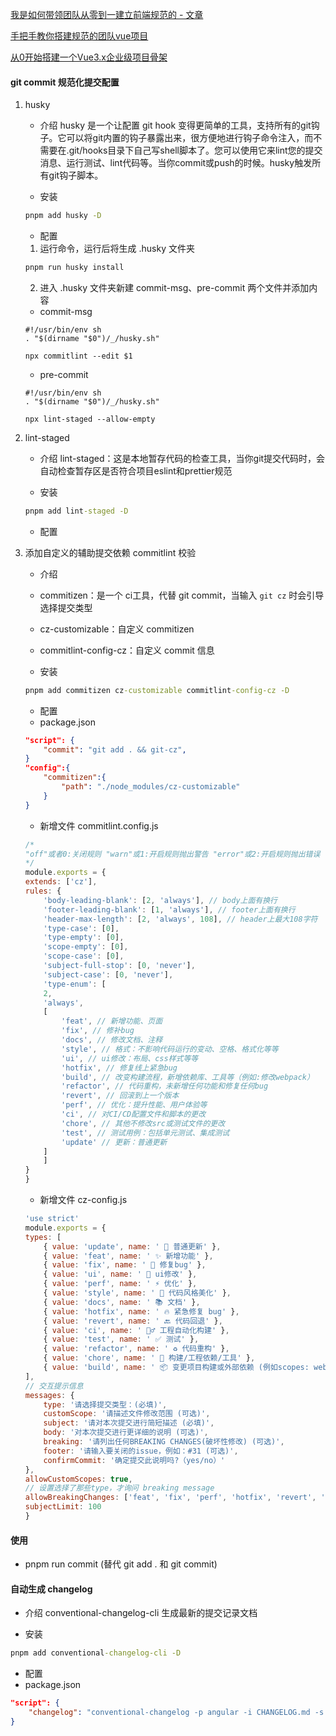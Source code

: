 <!--
 * @Date: 2022-09-25
 * @Author: 马晓川 724503670@qq.com
 * @LastEditors: 马晓川 724503670@qq.com
 * @LastEditTime: 2022-09-27
 * @Description: 
-->
<!--
 * @Date: 2022-08-27
 * @Author: 马晓川 724503670@qq.com
 * @LastEditors: 马晓川 724503670@qq.com
 * @LastEditTime: 2022-09-26
 * @Description: 
-->
[我是如何带领团队从零到一建立前端规范的 - 文章](https://juejin.cn/post/7085257325165936648)

[手把手教你搭建规范的团队vue项目](https://juejin.cn/post/7140443283209060383)

[从0开始搭建一个Vue3.x企业级项目骨架](https://juejin.cn/post/7074885076823048223#comment)

#### git commit 规范化提交配置
1. husky
    * 介绍
    husky 是一个让配置 git hook 变得更简单的工具，支持所有的git钩子。它可以将git内置的钩子暴露出来，很方便地进行钩子命令注入，而不需要在.git/hooks目录下自己写shell脚本了。您可以使用它来lint您的提交消息、运行测试、lint代码等。当你commit或push的时候。husky触发所有git钩子脚本。

    * 安装
    ```cmd
    pnpm add husky -D
    ```

    * 配置
    1. 运行命令，运行后将生成 .husky 文件夹
    ```cmd
    pnpm run husky install
    ```

    2. 进入 .husky 文件夹新建 commit-msg、pre-commit 两个文件并添加内容
    * commit-msg
    ```shell
    #!/usr/bin/env sh
    . "$(dirname "$0")/_/husky.sh"

    npx commitlint --edit $1
    ```
    * pre-commit
    ```shell
    #!/usr/bin/env sh
    . "$(dirname "$0")/_/husky.sh"

    npx lint-staged --allow-empty
    ```

2. lint-staged
    * 介绍
    lint-staged：这是本地暂存代码的检查工具，当你git提交代码时，会自动检查暂存区是否符合项目eslint和prettier规范

    * 安装
    ```cmd
    pnpm add lint-staged -D
    ```

    * 配置
    

3. 添加自定义的辅助提交依赖 commitlint 校验

    * 介绍
    * commitizen：是一个 ci工具，代替 git commit，当输入 `git cz` 时会引导选择提交类型
    * cz-customizable：自定义 commitizen
    * commitlint-config-cz：自定义 commit 信息

    * 安装
    ```cmd
    pnpm add commitizen cz-customizable commitlint-config-cz -D
    ```

    * 配置
    * package.json
    ```json
    "script": {
        "commit": "git add . && git-cz",
    }
    "config":{
        "commitizen":{
            "path": "./node_modules/cz-customizable"
        }
    }
    ```

    * 新增文件 commitlint.config.js
    ```javascript
    /*
    "off"或者0:关闭规则 "warn"或1:开启规则抛出警告 "error"或2:开启规则抛出错误
    */
    module.exports = {
    extends: ['cz'],
    rules: {
        'body-leading-blank': [2, 'always'], // body上面有换行
        'footer-leading-blank': [1, 'always'], // footer上面有换行
        'header-max-length': [2, 'always', 108], // header上最大108字符
        'type-case': [0],
        'type-empty': [0],
        'scope-empty': [0],
        'scope-case': [0],
        'subject-full-stop': [0, 'never'],
        'subject-case': [0, 'never'],
        'type-enum': [
        2,
        'always',
        [
            'feat', // 新增功能、页面
            'fix', // 修补bug
            'docs', // 修改文档、注释
            'style', // 格式：不影响代码运行的变动、空格、格式化等等
            'ui', // ui修改：布局、css样式等等
            'hotfix', // 修复线上紧急bug
            'build', // 改变构建流程，新增依赖库、工具等（例如:修改webpack）
            'refactor', // 代码重构，未新增任何功能和修复任何bug
            'revert', // 回滚到上一个版本
            'perf', // 优化：提升性能、用户体验等
            'ci', // 对CI/CD配置文件和脚本的更改
            'chore', // 其他不修改src或测试文件的更改
            'test', // 测试用例：包括单元测试、集成测试
            'update' // 更新：普通更新
        ]
        ]
    }
    }

    ```

    * 新增文件 cz-config.js
    ```javascript
    'use strict'
    module.exports = {
    types: [
        { value: 'update', name: ' 🌴 普通更新' },
        { value: 'feat', name: ' ✨ 新增功能' },
        { value: 'fix', name: ' 🔨 修复bug' },
        { value: 'ui', name: ' 👗 ui修改' },
        { value: 'perf', name: ' ⚡️ 优化' },
        { value: 'style', name: ' 🎨 代码风格美化' },
        { value: 'docs', name: ' 📚 文档' },
        { value: 'hotfix', name: ' 🔥 紧急修复 bug' },
        { value: 'revert', name: ' 🔙 代码回退' },
        { value: 'ci', name: ' 👷‍♂️ 工程自动化构建' },
        { value: 'test', name: ' ✅ 测试' },
        { value: 'refactor', name: ' ♻️ 代码重构' },
        { value: 'chore', name: ' 🔧 构建/工程依赖/工具' },
        { value: 'build', name: ' 📦️ 变更项目构建或外部依赖 (例如scopes: webpack、vite 等)' }
    ],
    // 交互提示信息
    messages: {
        type: '请选择提交类型：(必填)',
        customScope: '请描述文件修改范围 (可选)',
        subject: '请对本次提交进行简短描述 (必填)',
        body: '对本次提交进行更详细的说明 (可选)',
        breaking: '请列出任何BREAKING CHANGES(破坏性修改) (可选)',
        footer: '请输入要关闭的issue，例如：#31 (可选)',
        confirmCommit: '确定提交此说明吗?（yes/no）'
    },
    allowCustomScopes: true,
    // 设置选择了那些type，才询问 breaking message
    allowBreakingChanges: ['feat', 'fix', 'perf', 'hotfix', 'revert', 'refactor'],
    subjectLimit: 100
    }
    ```

#### 使用
  * pnpm run commit (替代 git add . 和 git commit)


#### 自动生成 changelog
* 介绍
conventional-changelog-cli 生成最新的提交记录文档

* 安装
```cmd
pnpm add conventional-changelog-cli -D
```

* 配置
* package.json
```json
"script": {
    "changelog": "conventional-changelog -p angular -i CHANGELOG.md -s -r 0"
}
```